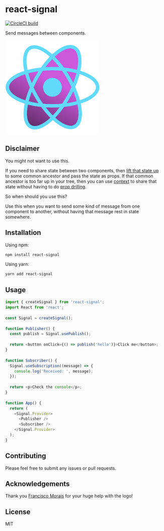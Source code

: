 # react-signal

[![CircleCI build](https://circleci.com/gh/bsonntag/react-signal.svg?style=svg)](https://circleci.com/gh/bsonntag/react-signal)

Send messages between components.

<img
  alt="react-signal logo"
  src="https://raw.githubusercontent.com/bsonntag/react-signal/main/logo.svg"
  width="300"
/>

## Disclaimer

You might not want to use this.

If you need to share state between two components, then
[lift that state up](https://reactjs.org/docs/lifting-state-up.html)
to some common ancestor and pass the state as props.
If that common ancestor is too far up in your tree,
then you can use [context](https://reactjs.org/docs/context.html)
to share that state without having to do
[prop drilling](https://kentcdodds.com/blog/prop-drilling).

So when should you use this?

Use this when you want to send some kind of message from one component to another,
without having that message rest in state somewhere.

## Installation

Using npm:

```sh
npm install react-signal
```

Using yarn:

```sh
yarn add react-signal
```

## Usage

```js
import { createSignal } from 'react-signal';
import React from 'react';

const Signal = createSignal();

function Publisher() {
  const publish = Signal.usePublish();

  return <button onClick={() => publish('hello')}>Click me</button>;
}

function Subscriber() {
  Signal.useSubscription((message) => {
    console.log('Received: ', message);
  });

  return <p>Check the console</p>;
}

function App() {
  return (
    <Signal.Provider>
      <Publisher />
      <Subscriber />
    </Signal.Provider>
  );
}
```

## Contributing

Please feel free to submit any issues or pull requests.

## Acknowledgements

Thank you [Francisco Morais](https://github.com/franciscomorais) for your huge help with the logo!

## License

MIT
